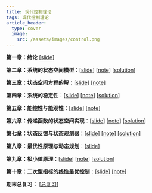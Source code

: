 ```yaml
---
title: 现代控制理论
tags: 现代控制理论
article_header:
  type: cover
  image:
    src: /assets/images/control.png
---
```


<!--more-->

**第一章：绪论** \[[slide](./Slide/第一章.pdf)\]

**第二章：系统的状态空间模型**：\[[slide](./Slide/第二章.pdf)\] \[[note](./Note/2020-03-09-系统的状态空间模型)\] [[solution](./Solution/第一章&第二章.pdf)]

**第三章：状态空间方程的解**：\[[slide](./Slide/第三章.pdf)\] \[[note](./Note/2020-03-16-状态空间方程的解)\] 

**第四章：系统的稳定性**：\[[slide](./Slide/第四章.pdf)\] \[[note](./Note/2020-03-25-系统的稳定性)\] [[solution](./Solution/第三章&第四章.pdf)]

**第五章：能控性与能观性**：\[[slide](./Slide/第五章.pdf)\] \[[note](./Note/2020-04-10-能控性和能观性)\] 

**第六章：传递函数的状态空间实现**：\[[slide](./Slide/第六章.pdf)\] \[[note](./Note/2020-04-13-传递函数的状态空间实现)\] [[solution](./Solution/第五章&第六章.pdf)]

**第七章：状态反馈与状态观测器**：\[[slide](./Slide/第七章.pdf)\] \[[note](./Note/2020-4-26-状态反馈与状态控制器)\] [[solution](./Solution/第七章.pdf)]

**第八章：最优性原理与动态规划**：\[[slide](./Slide/第八章.pdf)\] 

**第九章：极小值原理**：\[[slide](./Slide/第九章.pdf)\] \[[note](./Note/2020-05-11-极小值原理)\] [[solution](./Solution/第八章&第九章.pdf)]

**第十章：二次型指标的线性最优控制**：\[[slide](./Slide/第十章.pdf)\] \[[note](./Note/2020-05-19-二次型指标的线性最优控制)\] 

**期末总复习：** [[总复习](./Note/2020-05-27-现代控制理论总复习)]